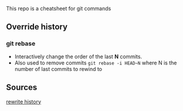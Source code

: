 This repo is a cheatsheet for git commands

## Override history

### git rebase

- Interactively change the order of the last **N** commits.
- Also used to remove commits
`git rebase -i HEAD~N` where N is the number of last commits to rewind to

## Sources
[rewrite history](https://git-scm.com/book/es/v1/Las-herramientas-de-Git-Reescribiendo-la-historia)

